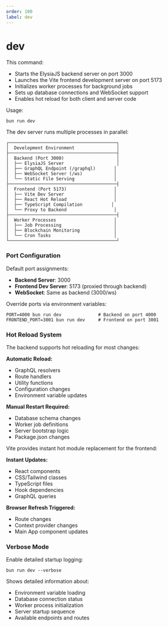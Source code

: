 ```yaml
---
order: 100
label: dev
---
```



# dev


This command:

* Starts the ElysiaJS backend server on port 3000
* Launches the Vite frontend development server on port 5173
* Initializes worker processes for background jobs
* Sets up database connections and WebSocket support
* Enables hot reload for both client and server code

Usage:

```shell
bun run dev
```

The dev server runs multiple processes in parallel:

```
┌─────────────────────────────────────────┐
│  Development Environment                │
├─────────────────────────────────────────┤
│  Backend (Port 3000)                    │
│  ├── ElysiaJS Server                    │
│  ├── GraphQL Endpoint (/graphql)       │
│  ├── WebSocket Server (/ws)            │
│  └── Static File Serving               │
├─────────────────────────────────────────┤
│  Frontend (Port 5173)                  │
│  ├── Vite Dev Server                   │
│  ├── React Hot Reload                  │
│  ├── TypeScript Compilation           │
│  └── Proxy to Backend                  │
├─────────────────────────────────────────┤
│  Worker Processes                      │
│  ├── Job Processing                    │
│  ├── Blockchain Monitoring             │
│  └── Cron Tasks                        │
└─────────────────────────────────────────┘
```

### Port Configuration

Default port assignments:
* **Backend Server**: 3000
* **Frontend Dev Server**: 5173 (proxied through backend)
* **WebSocket**: Same as backend (3000/ws)

Override ports via environment variables:
```shell
PORT=4000 bun run dev              # Backend on port 4000
FRONTEND_PORT=3001 bun run dev     # Frontend on port 3001
```

### Hot Reload System

The backend supports hot reloading for most changes:

**Automatic Reload:**
* GraphQL resolvers
* Route handlers
* Utility functions
* Configuration changes
* Environment variable updates

**Manual Restart Required:**
* Database schema changes
* Worker job definitions
* Server bootstrap logic
* Package.json changes

Vite provides instant hot module replacement for the frontend:

**Instant Updates:**
* React components
* CSS/Tailwind classes
* TypeScript files
* Hook dependencies
* GraphQL queries

**Browser Refresh Triggered:**
* Route changes
* Context provider changes
* Main App component updates


### Verbose Mode

Enable detailed startup logging:

```shell
bun run dev --verbose
```

Shows detailed information about:
* Environment variable loading
* Database connection status
* Worker process initialization
* Server startup sequence
* Available endpoints and routes

